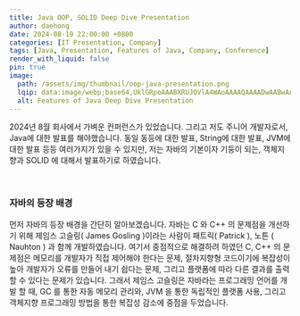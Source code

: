 ```yaml
---
title: Java OOP, SOLID Deep Dive Presentation
author: daehong
date: 2024-08-19 22:00:00 +0800
categories: [IT Presentation, Company]
tags: [Java, Presentation, Features of Java, Company, Conference]
render_with_liquid: false
pin: true
image:
  path: /assets/img/thumbnail/oop-java-presentation.png
  lqip: data:image/webp;base64,UklGRpoAAABXRUJQVlA4WAoAAAAQAAAADwAABwAAQUxQSDIAAAARL0AmbZurmr57yyIiqE8oiG0bejIYEQTgqiDA9vqnsUSI6H+oAERp2HZ65qP/VIAWAFZQOCBCAAAA8AEAnQEqEAAIAAVAfCWkAALp8sF8rgRgAP7o9FDvMCkMde9PK7euH5M1m6VWoDXf2FkP3BqV0ZYbO6NA/VFIAAAA
  alt: Features of Java Deep Dive Presentation
---
```


2024년 8월 회사에서 가벼운 컨퍼런스가 있었습니다.
그리고 저도 주니어 개발자로서, Java에 대한 발표를 해야했습니다.
동일 동등에 대한 발표, String에 대한 발표, JVM에 대한 발표 등등
여러가지가 있을 수 있지만,
저는 자바의 기본이자 기둥이 되는, 객체지향과 SOLID 에 대해서 발표하기로 하였습니다.


<br>

### 자바의 등장 배경

먼저 자바의 등장 배경을 간단히 알아보겠습니다.
자바는 C 와 C++ 의 문제점을 개선하기 위해 제임스 고슬링( James Gosling )이라는 사람이 패트릭( Patrick ), 노튼 ( Nauhton ) 과 함께 개발하였습니다.
여기서 중점적으로 해결하려 하였던 C, C++ 의 문제점은 메모리를 개발자가 직접 제어해야 한다는 문제, 절차지향형 코드이기에 복잡성이 높아 개발자가 오류를 만들어 내기 쉽다는 문제, 그리고 플랫폼에 따라 다른 결과를 출력할 수 있다는 문제가 있습니다.
그래서 제임스 고슬링은 자바라는 프로그래밍 언어를 개발 할 때, GC 를 통한 자동 메모리 관리와, JVM 을 통한 독립적인 플랫폼 사용, 그리고 객체지향 프로그래밍 방법을 통한 복잡성 감소에 중점을 두었습니다.


